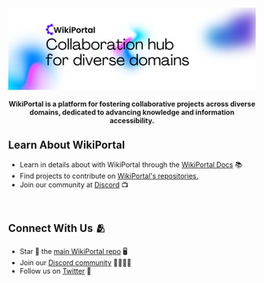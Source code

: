 <br />
<p align="center">
    <a href="https://wikiportal.vercel.app" target="_blank"><img src="./images/WikiPortal.png" alt="WikiPortal Banner"></a>
    <br />
    <br />
    <b>WikiPortal is a platform for fostering collaborative projects across diverse domains, dedicated to advancing knowledge and information accessibility.</b>
</p>

<h2>Learn About WikiPortal</h2>

<ul>
    <li>Learn in details about with WikiPortal through the <a href="https://wikiportal.vercel.app">WikiPortal Docs</a> 📚 </li>
    <li>Find projects to contribute on <a href="https://github.com/orgs/WikiPortal/repositories">WikiPortal's repositories. </a> </li>
    <li>Join our community at <a href="https://discord.com/invite/VWHHr7ZqZR">Discord</a> 📺</li>
</ul>

<br />

<h2>Connect With Us 🫂</h2>
<ul>
    <li>Star 🌟 the <a href="https://github.com/wikiportal/wikiportal/stargazers">main WikiPortal repo</a> 🖥️</li>
    <li>Join our <a href="https://wikiportal.vercel.app?r=orgrepo">Discord community</a> 👨‍👩‍👧‍👦</li>
    <li>Follow us on <a href="https://twitter.com/wikiportal">Twitter</a> 🐤</li>
</ul>
